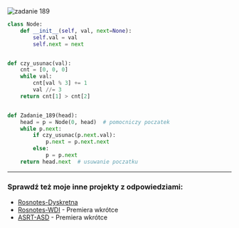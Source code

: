 <picture>
  <source srcset="../../srt/zbior_zadan/189.png" media="(prefers-color-scheme: light)">
  <source srcset="../../srt/zbior_zadan/black_189.png" media="(prefers-color-scheme: dark)">
  <img src="../../srt/zbior_zadan/black_189.png" alt="zadanie 189">
</picture>

```python
class Node:
    def __init__(self, val, next=None):
        self.val = val
        self.next = next


def czy_usunac(val):
    cnt = [0, 0, 0]
    while val:
        cnt[val % 3] += 1
        val //= 3
    return cnt[1] > cnt[2]


def Zadanie_189(head):
    head = p = Node(0, head)  # pomocniczy poczatek
    while p.next:
        if czy_usunac(p.next.val):
            p.next = p.next.next
        else:
            p = p.next
    return head.next  # usuwanie poczatku
```

---
### Sprawdź też moje inne projekty z odpowiedziami:
- [Rosnotes-Dyskretna](https://github.com/kamilGie/Rosnotes-Dyskretna)
- [Rosnotes-WDI](https://github.com/kamilGie/Rosnotes-WDI) - Premiera wkrótce
- [ASRT-ASD](https://github.com/kamilGie/Rosnotes-Dyskretna) - Premiera wkrótce
